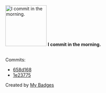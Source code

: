<img src="https://github.com/my-badges/my-badges/blob/master/src/all-badges/time-of-commit/morning-commits.png?raw=true" alt="I commit in the morning." title="I commit in the morning." width="128">
<strong>I commit in the morning.</strong>
<br><br>

Commits:

- <a href="https://github.com/jtaibo/TallerCreacionTools/commit/658d16800fb04061f22c0a02f7a0c08650d2513b">658d168</a>
- <a href="https://github.com/jtaibo/TallerCreacionTools/commit/1e23775d525000e8eddd337eb1c327e759c84bf4">1e23775</a>


Created by <a href="https://github.com/my-badges/my-badges">My Badges</a>